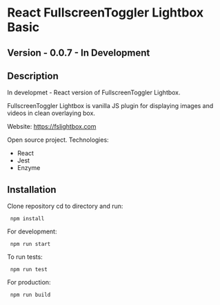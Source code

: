 # React FullscreenToggler Lightbox Basic
## Version - 0.0.7 - In Development
## Description
In developmet - React version of FullscreenToggler Lightbox.

FullscreenToggler Lightbox is vanilla JS plugin for displaying images and videos in clean overlaying box.

Website: https://fslightbox.com

Open source project. Technologies:
- React
- Jest
- Enzyme 

## Installation

Clone repository cd to directory and run:

```
 npm install
```

For development:
```
 npm run start
```

To run tests:
```
 npm run test
```

For production:
```
 npm run build
```

